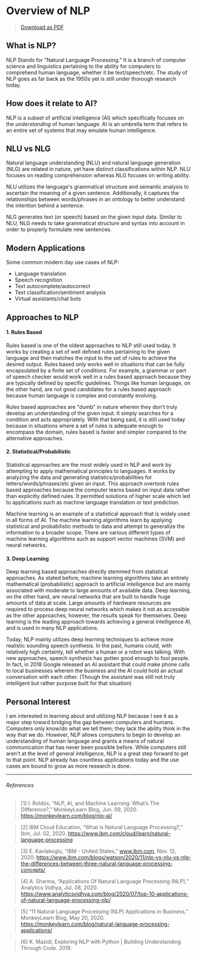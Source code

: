 # Overview of NLP
> [Download as PDF](./OverviewOfNLP.pdf)

## What is NLP?
NLP Stands for "Natural Language Processing." It is a branch of computer science and linguistics pertaining to the ability for computers to comprehend human language, whether it be text/speech/etc. The study of NLP goes as far back as the 1950s yet is still under thorough research today.

## How does it relate to AI?
NLP is a subset of artificial intelligence (AI) which specifically focuses on the _understanding_ of human language. AI is an umbrella term that refers to an entire set of systems that may emulate human intelligence.

## NLU vs NLG
Natural language understanding (NLU) and natural language generation (NLG) are related in nature, yet have distinct classifications within NLP. NLU focuses on reading comprehension whereas NLG focuses on writing ability.

NLU utilizes the language's grammatical structure and semantic analysis to ascertain the meaning of a given sentence. Additionally, it captures the relationships between words/phrases in an ontology to better understand the intention behind a sentence. 

NLG generates text (or speech) based on the given input data. Similar to NLU, NLG needs to take grammatical structure and syntax into account in order to properly formulate new sentences. 

## Modern Applications
Some common modern day use cases of NLP:
- Language translation
- Speech recognition
- Text autocomplete/autocorrect
- Text classification/sentiment analysis
- Virtual assistants/chat bots

## Approaches to NLP

#### 1. Rules Based
Rules based is one of the oldest approaches to NLP still used today. It works by creating a set of well defined rules pertaining to the given language and then matches the input to the set of rules to achieve the desired output. Rules based only works well in situations that can be fully encapsulated by a finite set of conditions. For example, a grammar or part of speech checker would work well in a rules based approach because they are typically defined by specific guidelines. Things like human language, on the other hand, are not good candidates for a rules based approach because human language is complex and constantly evolving. 

Rules based approaches are "dumb" in nature wherein they don't truly develop an understanding of the given input. It simply searches for a condition and acts appropriately. With that being said, it is still used today because in situations where a set of rules is adequate enough to encompass the domain, rules based is faster and simpler compared to the alternative approaches. 

#### 2. Statistical/Probabilistic
Statistical approaches are the most widely used in NLP and work by attempting to apply mathematical principles to languages. It works by analyzing the data and generating statistics/probabilities for letters/words/phrases/etc given an input. This approach overtook rules based approaches because the computer learns based on input data rather than explicitly defined rules. It permitted solutions of higher scale which led to applications such as machine language translation or text prediction. 

Machine learning is an example of a statistical approach that is widely used in all forms of AI. The machine learning algorithms learn by applying statistical and probabilistic methods to data and attempt to generalize the information to a broader scope. There are various different types of machine learning algorithms such as support vector machines (SVM) and neural networks. 

#### 3. Deep Learning
Deep learning based approaches directly stemmed from statistical approaches. As stated before, machine learning algorithms take an entirely mathematical (probabilistic) approach to artificial intelligence but are mainly associated with moderate to large amounts of available data. Deep learning, on the other hand, are neural networks that are built to handle huge amounts of data at scale. Large amounts of hardware resources are required to process deep neural networks which makes it not as accessible as the other approaches, however, the results speak for themselves. Deep learning is the leading approach towards achieving a general intelligence AI, and is used in many NLP applications.

Today, NLP mainly utilizes deep learning techniques to achieve more realistic sounding speech synthesis. In the past, humans could, with relatively high certainty, tell whether a human or a robot was talking. With new approaches, speech synthesis has gotten good enough to fool people. In fact, in 2018 Google released an AI assistant that could make phone calls to local businesses wherein the business and the AI could hold an actual conversation with each other. (Though the assistant was still not truly intelligent but rather purpose built for that situation)

## Personal Interest
I am interested in learning about and utilizing NLP because I see it as a major step toward bridging the gap between computers and humans. Computers only know/do what we tell them; they lack the ability think in the way that we do. However, NLP allows computers to begin to develop an understanding of human language and grants a means of natural communication that has never been possible before. While computers still aren't at the level of general intelligence, NLP is a great step forward to get to that point. NLP already has countless applications today and the use cases are bound to grow as more research is done. 

---

###### References
> [1] I. Roldós, “NLP, AI, and Machine Learning: What’s The Difference?,” MonkeyLearn Blog, Jun. 09, 2020. https://monkeylearn.com/blog/nlp-ai/

> [2] IBM Cloud Education, “What is Natural Language Processing?,” Ibm, Jul. 02, 2020. https://www.ibm.com/cloud/learn/natural-language-processing

> [3] E. Kavlakoglu, “IBM - United States,” www.ibm.com, Nov. 12, 2020. https://www.ibm.com/blogs/watson/2020/11/nlp-vs-nlu-vs-nlg-the-differences-between-three-natural-language-processing-concepts/

> [4] A. Sharma, “Applications Of Natural Language Processing (NLP),” Analytics Vidhya, Jul. 08, 2020. https://www.analyticsvidhya.com/blog/2020/07/top-10-applications-of-natural-language-processing-nlp/

> [5] “11 Natural Language Processing (NLP) Applications in Business,” MonkeyLearn Blog, May 20, 2020. https://monkeylearn.com/blog/natural-language-processing-applications/

> [6] K. Mazidi, Exploring NLP with Python | Building Understanding Through Code. 2019.
